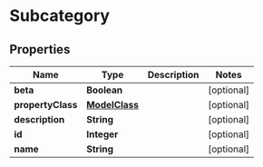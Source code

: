 # Subcategory

## Properties
Name | Type | Description | Notes
------------ | ------------- | ------------- | -------------
**beta** | **Boolean** |  |  [optional]
**propertyClass** | [**ModelClass**](ModelClass.md) |  |  [optional]
**description** | **String** |  |  [optional]
**id** | **Integer** |  |  [optional]
**name** | **String** |  |  [optional]
